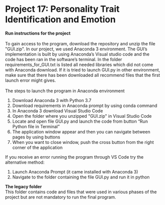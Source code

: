 # Project 17: Personality Trait Identification and Emotion

**Run instructions for the project**\
\
To gain access to the program, download the repository and unzip the file "GUI.zip". In our project, we used Anaconda 3 environment. The GUI’s implementation is built by using Anaconda’s Visual studio code and the code has been ran in the software’s terminal. In the folder requirements_for_GUI.txt is listed all needed libraries which did not come with Anaconda download. If it is tried to launch GUI.py in other environment, make sure that there has been downloaded all recommend files that the first launch error might gives.\
\
The steps to launch the program in Anaconda environment

1. Download Anaconda 3 with Python 3.7
2. Download requirements in Anaconda prompt by using conda command
3. In Anaconda 3 download Visual Studio Code
4. Open the folder where you unzipped "GUI.zip" in Visual Studio Code
5. Locate and open file GUI.py and launch the code from button “Run Python file in Terminal”
6. The application window appear and then you can navigate between pages by using buttons
7. When you want to close window, push the cross button from the right corner of the application

If you receive an error running the program through VS Code try the alternative method:
1. Launch Anaconda Prompt (it came installed with Anaconda 3)
2. Navigate to the folder containing the file GUI.py and run it in python

**The legacy folder**\
This folder contains code and files that were used in various phases of the project but are not mandatory to run the final program.
